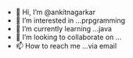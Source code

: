 - 👋 Hi, I’m @ankitnagarkar
- 👀 I’m interested in ...prpgramming
- 🌱 I’m currently learning ...java
- 💞️ I’m looking to collaborate on ...
- 📫 How to reach me ...via email

<!---
ankitnagarkar/ankitnagarkar is a ✨ special ✨ repository because its `README.md` (this file) appears on your GitHub profile.
You can click the Preview link to take a look at your changes.
--->
